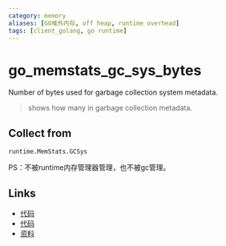 ```yaml
---
category: memory
aliases: [GO堆外内存, off heap, runtime overhead]
tags: [client_golang, go runtime]
---
```

# go_memstats_gc_sys_bytes

Number of bytes used for garbage collection system metadata.    

> shows how many in garbage collection metadata.

## Collect from

`runtime.MemStats.GCSys`  

PS：不被runtime内存管理器管理，也不被gc管理。

## Links

- [代码](https://github.com/prometheus/client_golang/blob/master/prometheus/go_collector.go#L246)
- [代码](https://golang.org/src/runtime/mstats.go#L524)
- [资料](https://povilasv.me/prometheus-go-metrics/#)